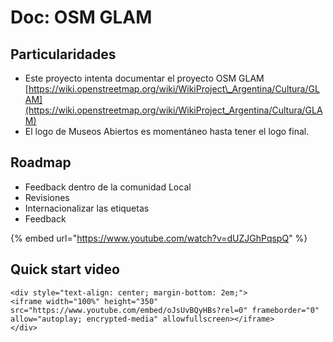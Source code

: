 # Doc: OSM GLAM

## Particularidades

* Este proyecto intenta documentar el proyecto OSM GLAM [https://wiki.openstreetmap.org/wiki/WikiProject\_Argentina/Cultura/GLAM](https://wiki.openstreetmap.org/wiki/WikiProject_Argentina/Cultura/GLAM)
* El logo de Museos Abiertos es momentáneo hasta tener el logo final.

## Roadmap

* Feedback dentro de la comunidad Local
* Revisiones
* Internacionalizar las etiquetas
* Feedback

{% embed url="https://www.youtube.com/watch?v=dUZJGhPqspQ" %}


Quick start video
-----------------

    <div style="text-align: center; margin-bottom: 2em;">
    <iframe width="100%" height="350" src="https://www.youtube.com/embed/oJsUvBQyHBs?rel=0" frameborder="0" allow="autoplay; encrypted-media" allowfullscreen></iframe>
    </div>

